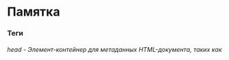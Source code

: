 # Памятка

### Теги

###### head - Элемент-контейнер для метаданных HTML-документа, таких как <title>, <meta>, <script>, <link>, <style>
###### header - Секция для вводной информации сайта или группы навигационных ссылок. Может содержать один или несколько заголовков, логотип, информацию об авторе
###### div - блочный элемент занимающий максимально возможное пространство ( не несет в себе какого-то смысла)
###### span - строчный элемент занимающий минимально возможное пространство ( не несет в себе какого-то смысла)
###### iframe - Элемент представляет собой вложенный контекст просмотра, встраивающий другую HTML-страницу в текущую. Каждый встроенный контекст просмотра имеет свою собственную историю сеансов и документ
###### section - представляет собой автономный раздел — который не может быть представлен более точным по семантике элементом — внутри HTML-документа. Как правило, но не всегда, разделы имеют заголовок
###### article - представляет самостоятельную часть документа, страницы, приложения или сайта, предназначенную для независимого распространения или повторного использования. Этот элемент может представлять статью на форуме, статью в журнале или газете, запись в блоге или какой-либо другой самостоятельный фрагмент содержимого.
###### table - Элемент для создания таблицы.
###### thead - Определяет заголовок таблицы.
###### tr - Создает строку таблицы.
###### th - Создает заголовок ячейки таблицы.
###### td - Создает ячейку таблицы.
###### tbody - Определяет тело таблицы.
###### p - По умолчанию параграфы начинаются с новой строки и отделяются от остального контента отступами сверху и снизу.
###### ul  -  маркированный список (li - элемент списка)
###### ol  -  нумерованный список  (li - элемент списка)
###### dl  -  список определений (имя/значение   dt/dd)
###### hr  -   помещаете его в позицию, в которой хотите указать смену темы, как показано в нижеприведенном примере



### Атрибуты к тегам

###### target="_blank">  -  позволяет открывать ссылку в новой вкладке
###### href="#news"  -  позволяет отобразить страницу в определенном месте (там где id="news")
###### href="seasons.html#season2"  -  позволяет открывать ссылку другого документа(страницы) в определенном месте (там где id="season2")
###### href="mailto:info@mindcraft.pro"  -  запустит ассоциированную почтовую программу, в которой откроется окно нового сообщения с уже введенным в соответствующее поле адресом.





### Форматирование текста

###### b - Жирное начертание текста
###### strong - Жирное начертание текста
###### i - Курсивное начертание текста
###### em - Курсивный текст
###### sup - Верхний индекс
###### sub - Нижний индекс
###### br - Перенос строки (без создания абзаца)

